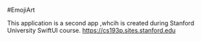 #EmojiArt

This application is a second app ,whcih is created during Stanford University SwiftUI course. https://cs193p.sites.stanford.edu
